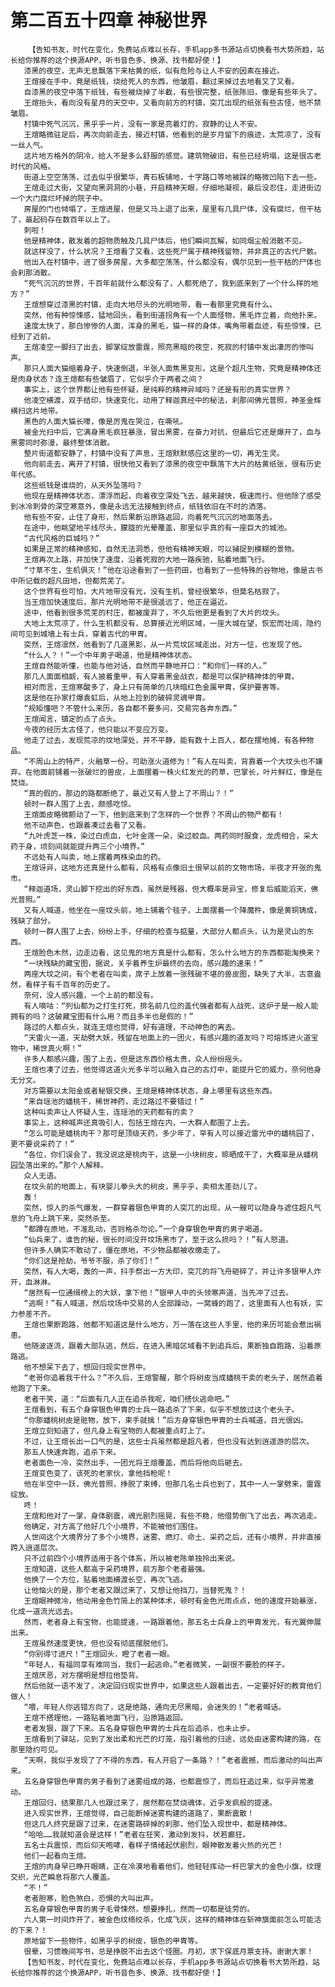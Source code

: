# 第二百五十四章 神秘世界
        【告知书友，时代在变化，免费站点难以长存，手机app多书源站点切换看书大势所趋，站长给你推荐的这个换源APP，听书音色多、换源、找书都好使！】
       漆黑的夜空，无声无息飘落下来枯黄的纸，似有危险与让人不安的因素在接近。
       王煊接在手中，竟是纸钱，烧给死人的东西，他皱眉，翻过来掉过去地看又了又看。
       自漆黑的夜空中落下纸钱，有些被烧掉了半截，有些很完整，纸张陈旧，像是有些年头了。
       王煊抬头，看向没有星月的天空中，又看向前方的村镇，突兀出现的纸张有些古怪，他不禁皱眉。
       村镇中死气沉沉，黑乎乎一片，没有一家是亮着灯的，寂静的让人不安。
       王煊略微驻足后，再次向前走去，接近村镇，他看到的是岁月留下的痕迹，太荒凉了，没有一丝人气。
       这片地方格外的阴冷，给人不是多么舒服的感觉。建筑物破旧，有些已经坍塌，这是很古老时代的风格。
       街道上空空荡荡，过去似乎很繁华，青石板铺地，十字路口等地被踩的略微凹陷下去一些。
       王煊走过大街，又望向黑洞洞的小巷，开启精神天眼，仔细地凝视，最后没忍住，走进街边一个大门腐烂坏掉的院子中。
       房屋的门也倾塌了，王煊进屋，但是又马上退了出来，屋里有几具尸体，没有腐烂，但干枯了，最起码存在数百年以上了。
       刺啦！
       他是精神体，散发着的超物质触及几具尸体后，他们瞬间瓦解，如同烟尘般消散不见。
       就这样没了，什么状况？王煊看了又看，这些死尸属于精神残留物，并非真正的古代尸骸。
       他出入在村镇中，进了很多房屋，大多都空荡荡，什么都没有，偶尔见到一些干枯的尸体也会刹那消散。
       “死气沉沉的世界，千百年前就什么都没有了，人都死绝了，我到底来到了一个什么样的地方？”
       王煊想穿过漆黑的村镇，走向大地尽头的光明地带，看一看那里究竟有什么。
       突然，他有种惊悚感，猛地回头，看到街道拐角有一个人面怪物，黑毛炸立着，向他扑来。
       速度太快了，那白惨惨的人面，浑身的黑毛，猫一样的身体，嘴角带着血迹，有些惊悚，已经到了近前。
       王煊凌空一脚扫了出去，脚掌绽放雷霆，照亮黑暗的夜空，死寂的村镇中发出凄厉的惨叫声。
       那只人面大猫缩着身子，快速倒退，半张人面焦黑变形，这是个超凡生物，究竟是精神体还是肉身状态？连王煊都有些皱眉了，它似乎介于两者之间？
       事实上，这个世界都让他有些怀疑，是纯粹的精神异域吗？还是有形的真实世界？
       他凌空横渡，双手结印，快速变化，动用了释迦真经中的秘法，刹那间佛光普照，神圣金辉横扫这片地带。
       黑色的人面大猫长嚎，像是厉鬼在哭泣，在嘶吼。
       被金光扫中后，它满身黑毛疯狂暴涨，冒出黑雾，在奋力对抗，但最后它还是爆开了，血与黑雾同时弥漫，最终整体消散。
       整片街道都安静了，村镇中没有了声息，王煊默默感应这里的一切，再无生灵。
       他向前走去，离开了村镇，很快他又看到了漆黑的夜空中飘落下大片的枯黄纸张，很有历史年代感。
       这些纸钱是谁烧的，从天外坠落吗？
       他现在是精神体状态，漂浮而起，向着夜空深处飞去，越来越快，极速而行。但他除了感受到冰冷刺骨的深空寒意外，像是永远无法接触到终点，纸钱依旧在不时的洒落。
       他有些不安，止住了身形，然后果断沿原路返回，向着死气沉沉的地面落去。
       在途中，他眺望地平线尽头，朦胧的光晕覆盖，那里似乎真的有一座巨大的城池。
       “古代风格的巨城吗？”
       如果是正常的精神感知，自然无法洞悉，但他有精神天眼，可以捕捉到模糊的景物。
       王煊再次上路，并加快了速度，沿着死寂的大地一路疾驰，贴着地面飞行。
       “寸草不生，生机俱灭！”他在沿途看到了一些药田，也看到了一些特殊的谷物地，像是古书中所记载的超凡田地，但都荒芜了。
       这个世界有些可怕，大片地带没有光，没有生机，曾经很繁华，但莫名枯寂了。
       当王煊加快速度后，那片光明地带不是很遥远了，他正在逼近。
       途中，他看到很多荒芜的村庄，都被废弃了，不久后他更是看到了大片的坟头。
       大地上太荒凉了，什么生机都没有，总算接近光明区域，一座大城在望，恢宏而壮阔，隐约间可见到城墙上有士兵，穿着古代的甲胄。
       突然，王煊凛然，他看到了几道黑影，从一片荒坟区域走出，对方一怔，也发现了他。
       “什么人？！”一个中年男子喝道，他是精神体状态。
       王煊自然能听懂，也能与他对话，自然而平静地开口：“和你们一样的人。”
       那几人面面相觑，有人披着重甲，有人穿着黑金战衣，都是可以保护精神体的甲胄。
       相对而言，王煊寒酸多了，身上只有简单的几块暗红色金属甲胄，保护要害等。
       这是他在孙家打爆袁虹后，从地上捡到的破碎灵魂甲胄。
       “规矩懂吧？不管什么来历，各自都不要多问，交易完各奔东西。”
       王煊闻言，镇定的点了点头。
       今夜的经历太古怪了，他只能以不变应万变。
       他走了过去，发现荒凉的坟地深处，并不平静，能有数十上百人，都在摆地摊，有各种物品。
       “不周山上的特产，火融草一份，可助涨火道修为！”有人在叫卖，背靠着一个大坟头也不嫌弃。在他面前铺着一张破烂的兽皮，上面摆着一株火红发光的药草，巴掌长，叶片鲜红，像是在焚烧。
       “真的假的，那边的路都断绝了，最近又有人登上了不周山？！”
       顿时一群人围了上去，颇感吃惊。
       王煊面皮略微颤动了一下，他到底来到了怎样的一个世界？不周山的物产都有！
       他不动声色，也跟着凑过去看了又看。
       “九叶虎芝一株，染过白虎血，七叶金莲一朵，染过蛟血。两药同时服食，龙虎相合，采大药于身，顷刻间就能提升两三个小境界。”
       不远处有人叫卖，地上摆着两株染血的药。
       王煊讶异，这地方还真是什么都有，风格有点像旧土很早以前的文物市场，半夜才开张的鬼市。
       “释迦道场，灵山脚下挖出的好东西，虽然是残器，但大概率是异宝，修复后威能滔天，佛光普照。”
       又有人喊道，他坐在一座坟头前，地上铺着个毯子，上面摆着一个降魔杵，像是黄铜铸成，残缺了部分。
       顿时一群人围了上去，纷纷上手，仔细的检查与掂量，大部分人都点头，认为是灵山的东西。
       王煊脸色木然，边走边看，这见鬼的地方真是什么都有，怎么什么地方的东西都能淘换来？
       “一块残缺的藏宝图，据说，关乎着养生炉最终的去向，感兴趣的速来！”
       两座大坟之间，有个老者在叫卖，席子上放着一张残破不堪的兽皮图，缺失了大半，古意盎然，看样子有千百年的历史了。
       奈何，没人感兴趣，一个上前的都没有。
       有人嘀咕：“列仙都为之打生打死，排名前几位的盖代强者都有人战死，这炉子是一般人能拥有的吗？这破藏宝图有什么用？而且多半也是假的！”
       路过的人都点头，就连王煊也觉得，好有道理，不动神色的离去。
       “天雷火一道，天劫劈大妖，残留在地面上的一团火，有感兴趣的道友吗？可熔炼进火道宝物中，稀世真火啊！”
       许多人都感兴趣，围了上去，但是这东西价格太贵，众人纷纷摇头。
       王煊也凑了过去，他觉得这道火光多半可以融入自己的古灯中，能提升它的威力，奈何他身无分文。
       对方需要以太阳金或者秘银交换，王煊是精神体状态，身上哪里有这些东西。
       “来自瑶池的蟠桃干，稀世神药，走过路过不要错过！”
       这种叫卖声让人怀疑人生，连瑶池的天药都有的卖？
       事实上，这种喊声还真吸引人，包括王煊在内，一大群人都围了上去。
       “怎么可能是蟠桃肉干？那可是顶级天药，多少年了，罕有人可以接近雷光中的蟠桃园了，更不要说采药了！”
       “各位，你们误会了，我没说这是桃肉干，这是一小块树皮，晾晒成干了，大概率是从蟠桃园坠落出来的。”那个人解释。
       众人无语。
       在坟头前的地面上，有块婴儿拳头大的树皮，黑乎乎，卖相太差劲儿了。
       轰！
       突然，惊人的杀气爆发，一群穿着银色甲胄的人突兀的出现，从一艘可以隐身与遮住超凡气息的飞舟上跳下来，突然杀至。
       “都蹲在原地，不准乱动，否则格杀勿论。”一个身穿银色甲胄的男子喝道。
       “仙兵来了，谁告的秘，很长时间没开坟场黑市了，至于这么损吗？！”有人怒道。
       但许多人确实不敢动了，僵在原地，不少物品都被收缴走了。
       “你们这是抢劫，爷爷不服，杀了你们！”
       突然，有人大喝，轰的一声，抖手祭出一方大印，突兀的将飞舟砸碎了，并让许多银甲人炸开，血淋淋。
       “居然有一位通缉榜上的大妖，拿下他！”银甲人中的头领寒声道，当先冲了过去。
       “逃啊！”有人喊道，然后坟场中交易的人全部躁动，一窝蜂的跑了，这里面有人也有妖，实力参差不齐。
       王煊也果断跑路，他都不知道这是什么地方，万一落在这些人手里，他的来历可能会惹出祸患。
       他随波逐流，跟着大部队逃，然后，在进入黑暗区域看不到追兵后，果断独自跑路，沿着原路逃。
       他不想呆下去了，想回归现实世界中。
       “老哥你追着我干什么？”不久后，王煊警醒，那个将树皮当成蟠桃干卖的老头子，居然追着他跑了下来。
       老者干笑，道：“后面有几人正在追杀我呢，咱们搭伙逃命吧。”
       王煊看到，有五个身穿银色甲胄的士兵一路追杀了下来，似乎不想放过这个老头子。
       “你那蟠桃树皮是赃物，放下，束手就擒！”后方身穿银色甲胄的士兵喊道，目光很凶。
       王煊立刻知道了，但凡身上有宝物的人都被重点盯上了。
       不过，让王煊长出一口气的是，这些士兵虽然都是超凡者，但也没有达到逍遥游的层次。
       那五人快速奔跑，追杀下来。
       老者面色一冷，突然出手，一团光将王煊覆盖，而后将他向后砸去。
       王煊变色变了，该死的老家伙，拿他挡枪呢！
       他在半空中一跃，佛光普照，挣脱了束缚，但那几名士兵也到了，其中一人一掌劈来，雷霆绽放。
       咚！
       王煊和他对了一掌，身体剧震，魂光剧烈摇晃，有些不稳，他借势倒飞了出去，再次逃走。
       他确定，对方高了他好几个小境界，不能被他们围住。
       人世间这个大境界分了多个小境界，迷雾、燃灯、命土、采药之后，还有小境界，并非直接跨入逍遥层次。
       只不过前四个小境界适用于各个体系，所以被老陈单独拎出来说。
       王煊知道，这些人都高于采药境界，前方那个老者最强。
       他换了一个方位，贴着地面横渡长空，再次飞逃。
       让他恼火的是，那个老者又跟过来了，又想让他挡刀，当替死鬼？！
       王煊眼神微冷，他动用金色竹简上的某种体术，顿时有金色光雨点点，他的速度开始暴涨，化成一道流光远去。
       然而，老者身上有宝物，也能提速，一路跟着他，那五名士兵身上的甲胄发光，有光翼伸展出来。
       王煊虽然速度更快，但也没有彻底摆脱他们。
       “你别得寸进尺！”王煊回头，瞪了老者一眼。
       “年轻人，有福同享有难同当，我们一起逃命。”老者微笑，一副很不要脸的样子。
       王煊厌恶，对方摆明是想拉他垫背。
       然后他就一语不发了，决定回归现实世界中，如果这些人跟着出去，一定要好好的教育他们做人！
       “喂，年轻人你逃错方向了，这是绝路，通向无尽黑暗，会迷失的！”老者喊话。
       王煊不搭理他，一路贴着地面飞行，沿原路返回。
       老者发狠，跟了下来。五名身穿银色甲胄的士兵在后追杀，也未止步。
       王煊看到了驿站，见到了发出柔和光芒的灯笼，指引着他的归途，远处由迷雾构建的路，在那里隐约可见。
       “天啊，我似乎发现了了不得的东西，有人开启了一条路？！”老者震撼，而后激动的叫出声来。
       五名身穿银色甲胄的男子看到了迷雾组成的路，也都震惊了，而后狂追过来，似乎异常激动。
       王煊回归，结果那几人也跟过来了，居然都在焚烧魂体，近乎发疯般的提速。
       进入现实世界，王煊觉得，自己能断掉迷雾构建的道路了，果断震散！
       但这几人终究是跟了过来，在迷雾路碎掉的刹那，他们坠入现世中，都是精神体。
       “哈哈……我就知道会是这样！”老者在狂笑，激动到发抖，状若癫狂。
       五名士兵震惊，而后仰天咆哮，看样子情绪起伏剧烈，眼神散发着火热的光芒！
       他们一起看向王煊。
       王煊的肉身早已睁开眼睛，正在冷漠地看着他们，他轻轻挥动一杆巴掌大的金色小旗，纹理交织，光芒瞬息将那六人覆盖。
       “不！”
       老者胆寒，脸色煞白，恐惧的大叫出声。
       五名身穿银色甲胄的男子毛骨悚然，想要挣扎，然而一切都是徒劳的。
       六人第一时间炸开了，被金色纹络绞杀，化成飞灰，这样的精神体在斩神旗面前怎么可能活的下来？！
       原地留下一些物件，如黑乎乎的树皮，银色的甲胄等。
       很晕，习惯晚间写书，总是挣脱不出去这个怪圈。月初，求下保底月票支持。谢谢大家！
       【告知书友，时代在变化，免费站点难以长存，手机app多书源站点切换看书大势所趋，站长给你推荐的这个换源APP，听书音色多、换源、找书都好使！】